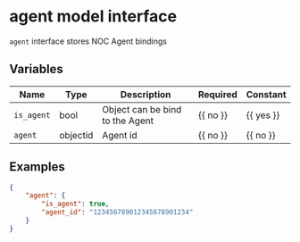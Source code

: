 # agent model interface

`agent` interface stores NOC Agent bindings

## Variables
<!-- table start -->
| Name | Type | Description | Required | Constant |
| --- | --- | --- | --- | --- |
| `is_agent` | bool | Object can be bind to the Agent | {{ no }} | {{ yes }} |
| `agent` | objectid | Agent id | {{ no }} | {{ no }} |

<!-- table end -->

## Examples

``` json
{
    "agent": {
        "is_agent": true,
        "agent_id": "123456789012345678901234"
    }
}
```